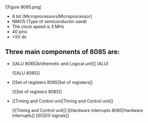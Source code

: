![figure 8085.png]

- 8 bit [Microprocessors|Microprocessor]
- NMOS (Type of semiconductor used)
- The clock speed is 3 MHz
- 40 pins
- +5V dc

## Three main components of 8085 are:
- [[ALU 8085|Arithemetic and Logical unit]] (ALU)
	
	![[ALU 8085]]
- [[Set of registers 8085|Set of registers]]
	 
	 ![[Set of registers 8085]]
- [[Timing and Control unit|Timing and Control unit]]
	
	![[Timing and Control unit]]
	[[Hardware interrupts 8085|Hardware Interrupts]]
	[[IO|I/O signals]] 


